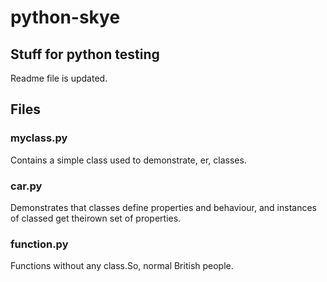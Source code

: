 # python-skye

## Stuff for python testing
Readme file is updated.

## Files

### myclass.py
Contains a simple class used to demonstrate, er, classes.

### car.py
Demonstrates that classes define properties and behaviour, and instances of classed get theirown set of properties.

### function.py
Functions without any class.So, normal British people. 